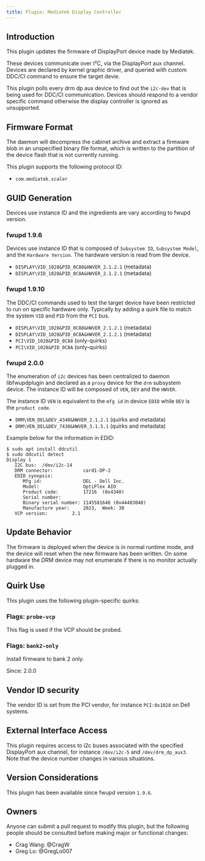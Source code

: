 ```yaml
---
title: Plugin: Mediatek Display Controller
---
```


## Introduction

This plugin updates the firmware of DisplayPort device made by Mediatek.

These devices communicate over I²C, via the DisplayPort aux channel. Devices
are declared by kernel graphic driver, and queried with custom DDC/CI command
to ensure the target devie.

This plugin polls every drm dp aux device to find out the `i2c-dev` that is
being used for DDC/CI communication. Devices should respond to a vendor specific
command otherwise the display controller is ignored as unsupported.

## Firmware Format

The daemon will decompress the cabinet archive and extract a firmware blob in
an unspecified binary file format, which is written to the partition of the
device flash that is not currently running.

This plugin supports the following protocol ID:

* `com.mediatek.scaler`

## GUID Generation

Devices use instance ID and the ingredients are vary according to fwupd version.

### fwupd 1.9.6

Devices use instance ID that is composed of `Subsystem ID`, `Subsystem Model`, and
the `Hardware Version`. The hardware version is read from the device.

* `DISPLAY\VID_1028&PID_0C88&HWVER_2.1.2.1` (metadata)
* `DISPLAY\VID_1028&PID_0C8A&HWVER_2.1.2.1` (metadata)

### fwupd 1.9.10

The DDC/CI commands used to test the target device have been restricted to run on
specific hardware only. Typically by adding a quirk file to match the system `VID`
and `PID` from the `PCI` bus.

* `DISPLAY\VID_1028&PID_0C88&HWVER_2.1.2.1` (metadata)
* `DISPLAY\VID_1028&PID_0C8A&HWVER_2.1.2.1` (metadata)
* `PCI\VID_1028&PID_0C88` (only-quirks)
* `PCI\VID_1028&PID_0C8A` (only-quirks)

### fwupd 2.0.0

The enumeration of `i2c` devices has been centralized to daemon libfwupdplugin and
declared as a `proxy` device for the `drm` subsystem device. The instance ID will
be composed of `VEN`, `DEV` and the `HWVER`.

The instance ID `VEN` is equivalent to the `mfg id` in device `EDID` while `DEV` is
the `product code`.

* `DRM\VEN_DEL&DEV_4340&HWVER_2.1.2.1` (quirks and metadata)
* `DRM\VEN_DEL&DEV_7430&HWVER_3.1.5.1` (quirks and metadata)

Example below for the information in EDID:

```shell
$ sudo apt install ddcutil
$ sudo ddcutil detect
Display 1
   I2C bus:  /dev/i2c-14
   DRM connector:           card1-DP-2
   EDID synopsis:
      Mfg id:               DEL - Dell Inc.
      Model:                OptiPlex AIO
      Product code:         17216  (0x4340)
      Serial number:
      Binary serial number: 1145581640 (0x44483048)
      Manufacture year:     2023,  Week: 30
   VCP version:         2.1
```

## Update Behavior

The firmware is deployed when the device is in normal runtime mode, and the
device will reset when the new firmware has been written. On some hardware the
DRM device may not enumerate if there is no monitor actually plugged in.

## Quirk Use

This plugin uses the following plugin-specific quirks:

### Flags: `probe-vcp`

This flag is used if the VCP should be probed.

### Flags: `bank2-only`

Install firmware to bank 2 only.

Since: 2.0.0

## Vendor ID security

The vendor ID is set from the PCI vendor, for instance `PCI:0x1028` on Dell systems.

## External Interface Access

This plugin requires access to i2c buses associated with the specified
DisplayPort aux channel, for instance `/dev/i2c-5` and `/dev/drm_dp_aux3`. Note that
the device number changes in various situations.

## Version Considerations

This plugin has been available since fwupd version `1.9.6`.

## Owners

Anyone can submit a pull request to modify this plugin, but the following people should be
consulted before making major or functional changes:

* Crag Wang: @CragW
* Greg Lo: @GregLo007
